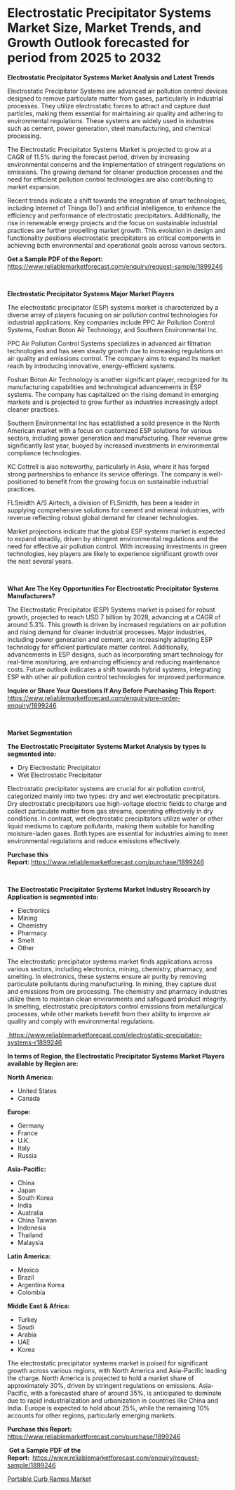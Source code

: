 <p><h1>Electrostatic Precipitator Systems Market Size, Market Trends, and Growth Outlook forecasted for period from 2025 to 2032</h1></p><p><strong>Electrostatic Precipitator Systems Market Analysis and Latest Trends</strong></p>
<p><p>Electrostatic Precipitator Systems are advanced air pollution control devices designed to remove particulate matter from gases, particularly in industrial processes. They utilize electrostatic forces to attract and capture dust particles, making them essential for maintaining air quality and adhering to environmental regulations. These systems are widely used in industries such as cement, power generation, steel manufacturing, and chemical processing.</p><p>The Electrostatic Precipitator Systems Market is projected to grow at a CAGR of 11.5% during the forecast period, driven by increasing environmental concerns and the implementation of stringent regulations on emissions. The growing demand for cleaner production processes and the need for efficient pollution control technologies are also contributing to market expansion. </p><p>Recent trends indicate a shift towards the integration of smart technologies, including Internet of Things (IoT) and artificial intelligence, to enhance the efficiency and performance of electrostatic precipitators. Additionally, the rise in renewable energy projects and the focus on sustainable industrial practices are further propelling market growth. This evolution in design and functionality positions electrostatic precipitators as critical components in achieving both environmental and operational goals across various sectors.</p></p>
<p><strong>Get a Sample PDF of the Report:&nbsp;</strong> <a href="https://www.reliablemarketforecast.com/enquiry/request-sample/1899246?utm_campaign=1893&utm_medium=2&utm_source=Github&utm_content=ia&utm_term=22022025&utm_id=electrostatic-precipitator-systems">https://www.reliablemarketforecast.com/enquiry/request-sample/1899246</a></p>
<p>&nbsp;</p>
<p><strong>Electrostatic Precipitator Systems Major Market Players</strong></p>
<p><p>The electrostatic precipitator (ESP) systems market is characterized by a diverse array of players focusing on air pollution control technologies for industrial applications. Key companies include PPC Air Pollution Control Systems, Foshan Boton Air Technology, and Southern Environmental Inc.</p><p>PPC Air Pollution Control Systems specializes in advanced air filtration technologies and has seen steady growth due to increasing regulations on air quality and emissions control. The company aims to expand its market reach by introducing innovative, energy-efficient systems.</p><p>Foshan Boton Air Technology is another significant player, recognized for its manufacturing capabilities and technological advancements in ESP systems. The company has capitalized on the rising demand in emerging markets and is projected to grow further as industries increasingly adopt cleaner practices.</p><p>Southern Environmental Inc has established a solid presence in the North American market with a focus on customized ESP solutions for various sectors, including power generation and manufacturing. Their revenue grew significantly last year, buoyed by increased investments in environmental compliance technologies.</p><p>KC Cottrell is also noteworthy, particularly in Asia, where it has forged strong partnerships to enhance its service offerings. The company is well-positioned to benefit from the growing focus on sustainable industrial practices.</p><p>FLSmidth A/S Airtech, a division of FLSmidth, has been a leader in supplying comprehensive solutions for cement and mineral industries, with revenue reflecting robust global demand for cleaner technologies.</p><p>Market projections indicate that the global ESP systems market is expected to expand steadily, driven by stringent environmental regulations and the need for effective air pollution control. With increasing investments in green technologies, key players are likely to experience significant growth over the next several years.</p></p>
<p>&nbsp;</p>
<p><strong>What Are The Key Opportunities For Electrostatic Precipitator Systems Manufacturers?</strong></p>
<p><p>The Electrostatic Precipitator (ESP) Systems market is poised for robust growth, projected to reach USD 7 billion by 2028, advancing at a CAGR of around 5.3%. This growth is driven by increased regulations on air pollution and rising demand for cleaner industrial processes. Major industries, including power generation and cement, are increasingly adopting ESP technology for efficient particulate matter control. Additionally, advancements in ESP designs, such as incorporating smart technology for real-time monitoring, are enhancing efficiency and reducing maintenance costs. Future outlook indicates a shift towards hybrid systems, integrating ESP with other air pollution control technologies for improved performance.</p></p>
<p><strong>Inquire or Share Your Questions If Any Before Purchasing This Report:</strong> <a href="https://www.reliablemarketforecast.com/enquiry/pre-order-enquiry/1899246?utm_campaign=1893&utm_medium=2&utm_source=Github&utm_content=ia&utm_term=22022025&utm_id=electrostatic-precipitator-systems">https://www.reliablemarketforecast.com/enquiry/pre-order-enquiry/1899246</a></p>
<p>&nbsp;</p>
<p><strong>Market Segmentation</strong></p>
<p><strong>The Electrostatic Precipitator Systems Market Analysis by types is segmented into:</strong></p>
<p><ul><li>Dry Electrostatic Precipitator</li><li>Wet Electrostatic Precipitator</li></ul></p>
<p><p>Electrostatic precipitator systems are crucial for air pollution control, categorized mainly into two types: dry and wet electrostatic precipitators. Dry electrostatic precipitators use high-voltage electric fields to charge and collect particulate matter from gas streams, operating effectively in dry conditions. In contrast, wet electrostatic precipitators utilize water or other liquid mediums to capture pollutants, making them suitable for handling moisture-laden gases. Both types are essential for industries aiming to meet environmental regulations and reduce emissions effectively.</p></p>
<p><strong>Purchase this Report:&nbsp;</strong><a href="https://www.reliablemarketforecast.com/purchase/1899246?utm_campaign=1893&utm_medium=2&utm_source=Github&utm_content=ia&utm_term=22022025&utm_id=electrostatic-precipitator-systems">https://www.reliablemarketforecast.com/purchase/1899246</a></p>
<p>&nbsp;</p>
<p><strong>The Electrostatic Precipitator Systems Market Industry Research by Application is segmented into:</strong></p>
<p><ul><li>Electronics</li><li>Mining</li><li>Chemistry</li><li>Pharmacy</li><li>Smelt</li><li>Other</li></ul></p>
<p><p>The electrostatic precipitator systems market finds applications across various sectors, including electronics, mining, chemistry, pharmacy, and smelting. In electronics, these systems ensure air purity by removing particulate pollutants during manufacturing. In mining, they capture dust and emissions from ore processing. The chemistry and pharmacy industries utilize them to maintain clean environments and safeguard product integrity. In smelting, electrostatic precipitators control emissions from metallurgical processes, while other markets benefit from their ability to improve air quality and comply with environmental regulations.</p></p>
<p><a href="https://www.reliablemarketforecast.com/electrostatic-precipitator-systems-r1899246?utm_campaign=1893&utm_medium=2&utm_source=Github&utm_content=ia&utm_term=22022025&utm_id=electrostatic-precipitator-systems">&nbsp;https://www.reliablemarketforecast.com/electrostatic-precipitator-systems-r1899246</a></p>
<p><strong>In terms of Region, the Electrostatic Precipitator Systems Market Players available by Region are:</strong></p>
<p>
    <p> <strong> North America: </strong>
        <ul>
            <li>United States</li>
            <li>Canada</li>
        </ul>
        </p> 
    <p> <strong> Europe: </strong>
        <ul>
            <li>Germany</li>
            <li>France</li>
            <li>U.K.</li>
            <li>Italy</li>
            <li>Russia</li>
        </ul>
        </p> 
    <p> <strong> Asia-Pacific: </strong>
        <ul>
            <li>China</li>
            <li>Japan</li>
            <li>South Korea</li>
            <li>India</li>
            <li>Australia</li>
            <li>China Taiwan</li>
            <li>Indonesia</li>
            <li>Thailand</li>
            <li>Malaysia</li>
        </ul>
        </p> 
    <p> <strong> Latin America: </strong>
        <ul>
            <li>Mexico</li>
            <li>Brazil</li>
            <li>Argentina Korea</li>
            <li>Colombia</li>
        </ul>
        </p> 
    <p> <strong> Middle East & Africa: </strong>
        <ul>
            <li>Turkey</li>
            <li>Saudi</li>
            <li>Arabia</li>
            <li>UAE</li>
            <li>Korea</li>
        </ul>
    </p>
    </p>
<p><p>The electrostatic precipitator systems market is poised for significant growth across various regions, with North America and Asia-Pacific leading the charge. North America is projected to hold a market share of approximately 30%, driven by stringent regulations on emissions. Asia-Pacific, with a forecasted share of around 35%, is anticipated to dominate due to rapid industrialization and urbanization in countries like China and India. Europe is expected to hold about 25%, while the remaining 10% accounts for other regions, particularly emerging markets.</p></p>
<p><strong>Purchase this Report: </strong><a href="https://www.reliablemarketforecast.com/purchase/1899246?utm_campaign=1893&utm_medium=2&utm_source=Github&utm_content=ia&utm_term=22022025&utm_id=electrostatic-precipitator-systems">https://www.reliablemarketforecast.com/purchase/1899246</a></p>
<p>&nbsp;<strong>Get a Sample PDF of the Report:&nbsp;&nbsp;</strong><a href="https://www.reliablemarketforecast.com/enquiry/request-sample/1899246?utm_campaign=1893&utm_medium=2&utm_source=Github&utm_content=ia&utm_term=22022025&utm_id=electrostatic-precipitator-systems">https://www.reliablemarketforecast.com/enquiry/request-sample/1899246</a></p>
<p><strong></strong></p>
<p><p><a href="https://github.com/PeterParrish5/Market-Research-Report-List-7/blob/main/portable-curb-ramps-market.md?utm_campaign=1893&utm_medium=2&utm_source=Github&utm_content=ia&utm_term=22022025&utm_id=electrostatic-precipitator-systems">Portable Curb Ramps Market</a></p></p>
